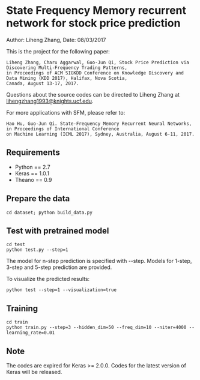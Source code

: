 # State Frequency Memory recurrent network for stock price prediction
Author: Liheng Zhang, Date: 08/03/2017

This is the project for the following paper:
    
    Liheng Zhang, Charu Aggarwal, Guo-Jun Qi, Stock Price Prediction via Discovering Multi-Frequency Trading Patterns,
    in Proceedings of ACM SIGKDD Conference on Knowledge Discovery and Data Mining (KDD 2017), Halifax, Nova Scotia,
    Canada, August 13-17, 2017.
    
Questions about the source codes can be directed to Liheng Zhang at lihengzhang1993@knights.ucf.edu.

For more applications with SFM, please refer to:

    Hao Hu, Guo-Jun Qi. State-Frequency Memory Recurrent Neural Networks, in Proceedings of International Conference
    on Machine Learning (ICML 2017), Sydney, Australia, August 6-11, 2017.
    
## Requirements
- Python == 2.7
- Keras == 1.0.1
- Theano == 0.9

## Prepare the data
    cd dataset; python build_data.py
    
## Test with pretrained model
    cd test
    python test.py --step=1
The model for n-step prediction is specified with --step. Models for 1-step, 3-step and 5-step prediction are provided.

To visualize the predicted results:

    python test --step=1 --visualization=true
    
## Training
    cd train
    python train.py --step=3 --hidden_dim=50 --freq_dim=10 --niter=4000 --learning_rate=0.01
    
## Note
The codes are expired for Keras >= 2.0.0. Codes for the latest version of Keras will be released.

    

